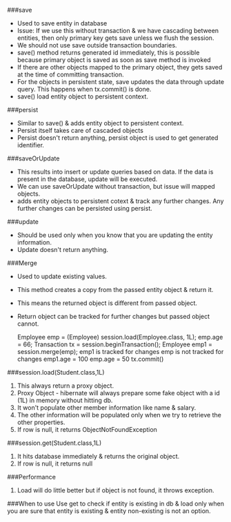 ###save
* Used to save entity in database
* Issue: If we use this without transaction & we have cascading between entities, then only primary key gets save unless we flush the session.
* We should not use save outside transaction boundaries.
* save() method returns generated id immediately, this is possible because primary object is saved as soon as save method is invoked
* If there are other objects mapped to the primary object, they gets saved at the time of committing transaction.
* For the objects in persistent state, save updates the data through update query. This happens when tx.commit() is done.
* save() load entity object to persistent context.

###persist
* Similar to save() & adds entity object to persistent context.
* Persist itself takes care of cascaded objects
* Persist doesn't return anything, persist object is used to get generated identifier.

###saveOrUpdate
* This results into insert or update queries based on data. If the data is present in the database, update will be executed.
* We can use saveOrUpdate without transaction, but issue will mapped objects.
* adds entity objects to persistent cotext & track any further changes. Any further changes can be persisted using persist.

###update
* Should be used only when you know that you are updating the entity information.
* Update doesn't return anything.

###Merge
* Used to update existing values.
* This method creates a copy from the passed entity object & return it.
* This means the returned object is different from passed object.
* Return object can be tracked for further changes but passed object cannot.

 
    Employee emp = (Employee) session.load(Employee.class, 1L);
     emp.age = 66;
     Transaction tx = session.beginTransaction();
     Employee emp1 = session.merge(emp);
     emp1 is tracked for changes
     emp is not tracked for changes
     emp1.age = 100
     emp.age = 50
     tx.commit()


###session.load(Student.class,1L)
1. This always return a proxy object.
2. Proxy Object - hibernate will always prepare some fake object with a id (1L) in memory without hitting db.
3. It won't populate other member information like name & salary.
4. The other information will be populated only when we try to retrieve the other properties.
5. If row is null, it returns ObjectNotFoundException

###session.get(Student.class,1L)
1. It hits database immediately & returns the original object.
2. If row is null, it returns null 

###Performance
1. Load will do little better but if object is not found, it throws exception.

###When to use
Use get to check if entity is existing in db & load only when you are sure that entity is existing & entity non-existing is not an option.
 
  
